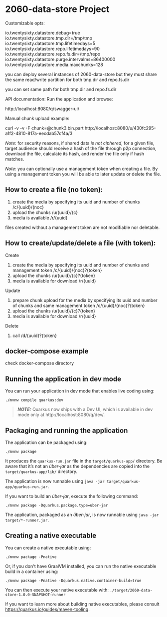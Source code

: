 # 2060-data-store Project

Customizable opts:

io.twentysixty.datastore.debug=true
io.twentysixty.datastore.tmp.dir=/tmp/tmp
io.twentysixty.datastore.tmp.lifetimedays=5
io.twentysixty.datastore.repo.lifetimedays=90
io.twentysixty.datastore.repo.fs.dir=/tmp/repo
io.twentysixty.datastore.purge.intervalms=86400000
io.twentysixty.datastore.media.maxchunks=128

you can deploy several instances of 2060-data-store but they must share the same read/write partition for both tmp.dir and repo.fs.dir

you can set same path for both tmp.dir and repo.fs.dir

API documentation: Run the application and browse:

http://localhost:8080/q/swagger-ui/

Manual chunk upload example:

curl -v -v -F chunk=@chunk3.bin.part  http://localhost:8080/u/430fc295-a1f2-4810-817a-eecdab57cf4a/3

*Note*: for security reasons, if shared data *is not ciphered*, for a given file, target audience should receive a hash of the file through p2p connection, download the file, calculate its hash, and render the file only if hash matches.

*Note*: you can optionally use a management token when creating a file. By using a management token you will be able to later update or delete the file.

## How to create a file (no token):

1. create the media by specifying its uuid and number of chunks /c/{uuid}/{noc}
2. upload the chunks /u/{uuid}/{c}
3. media is available /r/{uuid}

files created without a management token are not modifiable nor deletable.

## How to create/update/delete a file (with token):

Create

1. create the media by specifying its uuid and number of chunks and management token /c/{uuid}/{noc}?{token}
2. upload the chunks /u/{uuid}/{c}?{token}
3. media is available for download /r/{uuid}

Update

1. prepare chunk upload for the media by specifying its uuid and number of chunks and same management token /c/{uuid}/{noc}?{token}
2. upload the chunks /u/{uuid}/{c}?{token}
3. media is available for download /r/{uuid}

Delete
1. call /d/{uuid}?{token}


## docker-compose example

check docker-compose directory

## Running the application in dev mode

You can run your application in dev mode that enables live coding using:
```shell script
./mvnw compile quarkus:dev
```

> **_NOTE:_**  Quarkus now ships with a Dev UI, which is available in dev mode only at http://localhost:8080/q/dev/.

## Packaging and running the application

The application can be packaged using:
```shell script
./mvnw package
```
It produces the `quarkus-run.jar` file in the `target/quarkus-app/` directory.
Be aware that it’s not an _über-jar_ as the dependencies are copied into the `target/quarkus-app/lib/` directory.

The application is now runnable using `java -jar target/quarkus-app/quarkus-run.jar`.

If you want to build an _über-jar_, execute the following command:
```shell script
./mvnw package -Dquarkus.package.type=uber-jar
```

The application, packaged as an _über-jar_, is now runnable using `java -jar target/*-runner.jar`.

## Creating a native executable

You can create a native executable using: 
```shell script
./mvnw package -Pnative
```

Or, if you don't have GraalVM installed, you can run the native executable build in a container using: 
```shell script
./mvnw package -Pnative -Dquarkus.native.container-build=true
```

You can then execute your native executable with: `./target/2060-data-store-1.0.0-SNAPSHOT-runner`

If you want to learn more about building native executables, please consult https://quarkus.io/guides/maven-tooling.

